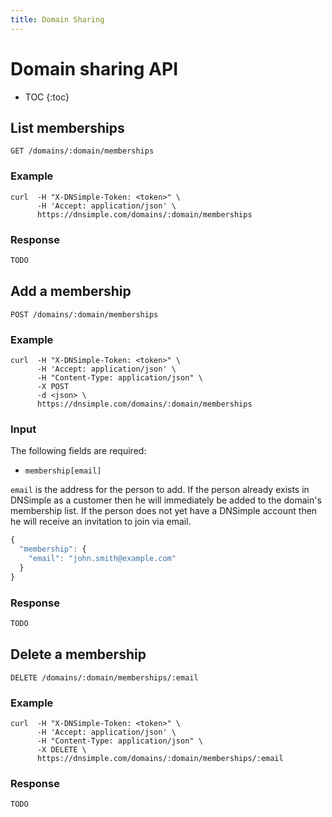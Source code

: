 ```yaml
---
title: Domain Sharing
---
```


# Domain sharing API

* TOC
{:toc}


## List memberships

    GET /domains/:domain/memberships

### Example

    curl  -H "X-DNSimple-Token: <token>" \
          -H 'Accept: application/json' \
          https://dnsimple.com/domains/:domain/memberships

### Response

~~~ js
TODO
~~~


## Add a membership

    POST /domains/:domain/memberships

### Example

    curl  -H "X-DNSimple-Token: <token>" \
          -H 'Accept: application/json' \
          -H "Content-Type: application/json" \
          -X POST
          -d <json> \
          https://dnsimple.com/domains/:domain/memberships

### Input

The following fields are required:

- `membership[email]`

`email` is the address for the person to add.
If the person already exists in DNSimple as a customer then he will immediately be added to the domain's membership list.
If the person does not yet have a DNSimple account then he will receive an invitation to join via email.

~~~ js
{
  "membership": {
    "email": "john.smith@example.com"
  }
}
~~~

### Response

~~~ js
TODO
~~~


## Delete a membership

    DELETE /domains/:domain/memberships/:email

### Example

    curl  -H "X-DNSimple-Token: <token>" \
          -H 'Accept: application/json' \
          -H "Content-Type: application/json" \
          -X DELETE \
          https://dnsimple.com/domains/:domain/memberships/:email

### Response

~~~ js
TODO
~~~
